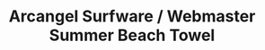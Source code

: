 ---
ee_id: '4385'
site: '1'
type: '2'
url: 2017-029-arcangel-surfware-webmaster-summer-beach-towel
title: Arcangel Surfware / Webmaster Summer Beach Towel
year: '2017'
display_year: '2017'
medium: Beach towel with dye-sublimated digital graphic
dims: 58 x 28 in
pitch:
ps:
live_url:
related: "[4386] [2017-030-arcangel-surfware-webmaster-summer-flip-flops] 2017-030
  Arcangel Surfware / Webmaster Summer Flip-Flops"
youtube:
related_code:
imgs: as-ws-towell-2017-029-database-ih--I5us.jpg
subheading:
download:
add_credit: Olia Lialina
add_credits:
commission:
layout: things-i-made
---
